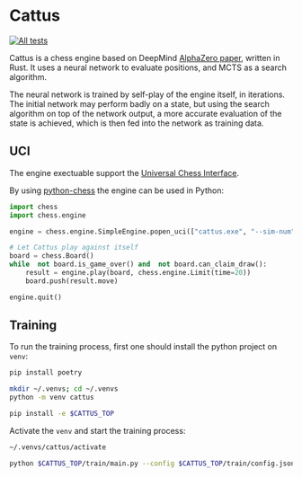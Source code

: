 

# Cattus
[![All tests](https://github.com/poja/RL/actions/workflows/all-tests.yml/badge.svg)](https://github.com/poja/RL/actions/workflows/all-tests.yml)

Cattus is a chess engine based on DeepMind [AlphaZero paper](https://arxiv.org/abs/1712.01815), written in Rust. It uses a neural network to evaluate positions, and MCTS as a search algorithm.

The neural network is trained by self-play of the engine itself, in iterations. The initial network may perform badly on a state, but using the search algorithm on top of the network output, a more accurate evaluation of the state is achieved, which is then fed into the network as training data.

## UCI

The engine exectuable support the [Universal Chess Interface](https://en.wikipedia.org/wiki/Universal_Chess_Interface).

By using [python-chess](https://pypi.org/project/python-chess/0.15.0/) the engine can be used in Python:
```python
import chess
import chess.engine

engine = chess.engine.SimpleEngine.popen_uci(["cattus.exe", "--sim-num", "10000"])

# Let Cattus play against itself
board = chess.Board()
while  not board.is_game_over() and  not board.can_claim_draw():
	result = engine.play(board, chess.engine.Limit(time=20))
	board.push(result.move)

engine.quit()
```

## Training

To run the training process, first one should install the python project on `venv`:
```bash
pip install poetry

mkdir ~/.venvs; cd ~/.venvs
python -m venv cattus

pip install -e $CATTUS_TOP
```

Activate the `venv` and start the training process:
```bash
~/.venvs/cattus/activate

python $CATTUS_TOP/train/main.py --config $CATTUS_TOP/train/config.json
```
